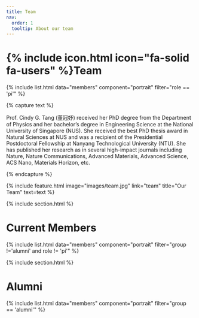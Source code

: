 ```yaml
---
title: Team
nav:
  order: 1
  tooltip: About our team
---
```


# {% include icon.html icon="fa-solid fa-users" %}Team

{% include list.html data="members" component="portrait" filter="role == 'pi'" %}

{% capture text %}

Prof. Cindy G. Tang (董冠妤) received her PhD degree from the Department of Physics and her bachelor’s degree in Engineering Science at the National University of Singapore (NUS). She received the best PhD thesis award in Natural Sciences at NUS and was a recipient of the Presidential Postdoctoral Fellowship at Nanyang Technological University (NTU). She has published her research as in several high-impact journals including Nature, Nature Communications, Advanced Materials, Advanced Science, ACS Nano, Materials Horizon, etc.

{% endcapture %}

{%
  include feature.html
  image="images/team.jpg"
  link="team"
  title="Our Team"
  text=text
%}



{% include section.html %}

# Current Members

{% include list.html data="members" component="portrait" filter="group !='alumni' and role != 'pi'" %}


{% include section.html %}

# Alumni

{% include list.html data="members" component="portrait" filter="group == 'alumni'" %}
